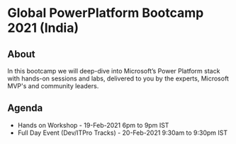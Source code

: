 # Global PowerPlatform Bootcamp 2021 (India)

## About 
In this bootcamp we will deep-dive into Microsoft’s Power Platform stack with hands-on sessions and labs, delivered to you by the experts, Microsoft MVP's and community leaders.

## Agenda 
* Hands on Workshop - 19-Feb-2021 6pm to 9pm IST 
* Full Day Event (Dev/ITPro Tracks) - 20-Feb-2021 9:30am to 9:30pm IST 




